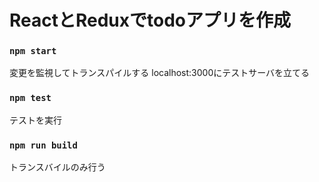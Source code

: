 # ReactとReduxでtodoアプリを作成

### `npm start`
変更を監視してトランスパイルする
localhost:3000にテストサーバを立てる

### `npm test`
テストを実行

### `npm run build`
トランスバイルのみ行う
